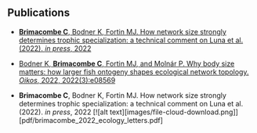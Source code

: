 ## Publications

* [**Brimacombe C**,  Bodner K, Fortin MJ. How network size strongly determines trophic specialization: a technical comment on
Luna et al. (2022). *in press*, 2022](https://onlinelibrary.wiley.com/doi/pdf/10.1111/ele.14029?casa_token=5F1jhmX0B8cAAAAA:U5gBxvf1oZhjxRKBmcak6mC_UsSzlmP961yj3m4OnxY-kHGZv4nfwoRpyIPU0wKD2pf-Gh_X_Y22RQA)

* [Bodner K, **Brimacombe C**, Fortin MJ, and Moln&aacute;r P. Why body size matters: how larger fish ontogeny shapes ecological network topology. *Oikos*, 2022, 2022(3):e08569](https://onlinelibrary.wiley.com/doi/pdf/10.1111/oik.08569?casa_token=iysFCCjTxgQAAAAA:OilKvJvwYWckahuMsFlr-BWdCSeLatecyCYNWVNYRjjqCKWqmIRKyk9u2qB4j9SVyhgi0NyZOHYR0yk)

* **Brimacombe C**,  Bodner K, Fortin MJ. How network size strongly determines trophic specialization: a technical comment on
Luna et al. (2022). *in press*, 2022 [![alt text][images/file-cloud-download.png]][pdf/brimacombe_2022_ecology_letters.pdf]

